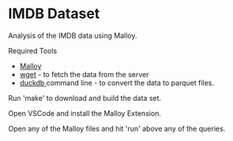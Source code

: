 # IMDB Dataset
Analysis of the IMDB data using Malloy.  

Required Tools
  * [Malloy](https://marketplace.visualstudio.com/items?itemName=malloydata.malloy-vscode)
  * [wget](https://www.gnu.org/software/wget/) - to fetch the data from the server
  * [duckdb ](https://duckdb.org/docs/installation/index) command line - to convert the data to parquet files.


Run 'make' to download and build the data set.

Open VSCode and install the Malloy Extension.

Open any of the Malloy files and hit 'run' above any of the queries.



